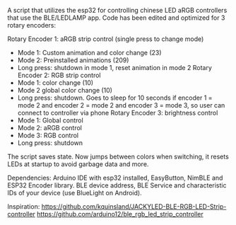 A script that utilizes the esp32 for controlling chinese LED aRGB controllers that use the BLE/LEDLAMP app. 
Code has been edited and optimized for 3 rotary encoders:

Rotary Encoder 1: aRGB strip control (single press to change mode)
  - Mode 1: Custom animation and color change (23)
  - Mode 2: Preinstalled animations (209)
  - Long press: shutdown in mode 1, reset animation in mode 2
Rotary Encoder 2: RGB strip control
  - Mode 1: color change (10)
  - Mode 2 global color change (10)
  - Long press: shutdown. Goes to sleep for 10 seconds if encoder 1 = mode 2 and encoder 2 = mode 2 and encoder 3 =  mode 3, so user can connect to controller via phone
Rotary Encoder 3: brightness control
  - Mode 1: Global control
  - Mode 2: aRGB control
  - Mode 3: RGB control
  - Long press: shutdown

The script saves state. Now jumps between colors when switching, it resets LEDs at startup to avoid garbage data and more.

Dependencies: Arduino IDE with esp32 installed, EasyButton, NimBLE and ESP32 Encoder library. BLE device address, BLE Service and characteristic IDs of your device (use BlueLight on Android).

Inspiration:
https://github.com/kquinsland/JACKYLED-BLE-RGB-LED-Strip-controller
https://github.com/arduino12/ble_rgb_led_strip_controller
